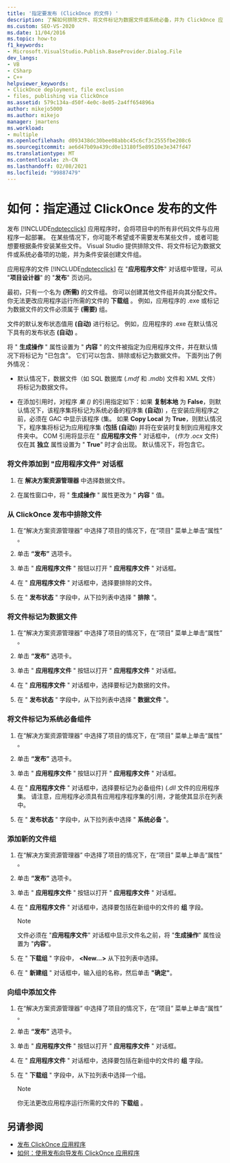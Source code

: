 ```yaml
---
title: '指定要发布 (ClickOnce 的文件) '
description: 了解如何排除文件、将文件标记为数据文件或系统必备，并为 ClickOnce 应用程序的条件安装创建组。
ms.custom: SEO-VS-2020
ms.date: 11/04/2016
ms.topic: how-to
f1_keywords:
- Microsoft.VisualStudio.Publish.BaseProvider.Dialog.File
dev_langs:
- VB
- CSharp
- C++
helpviewer_keywords:
- ClickOnce deployment, file exclusion
- files, publishing via ClickOnce
ms.assetid: 579c134a-d50f-4e0c-8e05-2a4ff654896a
author: mikejo5000
ms.author: mikejo
manager: jmartens
ms.workload:
- multiple
ms.openlocfilehash: d093438dc30bee08abbc45c6cf3c2555fbe208c6
ms.sourcegitcommit: ae6d47b09a439cd0e13180f5e89510e3e347fd47
ms.translationtype: MT
ms.contentlocale: zh-CN
ms.lasthandoff: 02/08/2021
ms.locfileid: "99887479"
---
```

# <a name="how-to-specify-which-files-are-published-by-clickonce"></a>如何：指定通过 ClickOnce 发布的文件
发布 [!INCLUDE[ndptecclick](../deployment/includes/ndptecclick_md.md)] 应用程序时，会将项目中的所有非代码文件与应用程序一起部署。 在某些情况下，你可能不希望或不需要发布某些文件，或者可能想要根据条件安装某些文件。 Visual Studio 提供排除文件、将文件标记为数据文件或系统必备项的功能，并为条件安装创建文件组。

 应用程序的文件 [!INCLUDE[ndptecclick](../deployment/includes/ndptecclick_md.md)] 在 "**应用程序文件**" 对话框中管理，可从 "**项目设计器**" 的 "**发布**" 页访问。

 最初，只有一个名为 **(所需)** 的文件组。 你可以创建其他文件组并向其分配文件。 你无法更改应用程序运行所需的文件的 **下载组** 。 例如，应用程序的 .exe 或标记为数据文件的文件必须属于 **(需要)** 组。

 文件的默认发布状态值用 **(自动)** 进行标记。 例如，应用程序的 .exe 在默认情况下具有的发布状态 **(自动)** 。

 将 " **生成操作** " 属性设置为 " **内容** " 的文件被指定为应用程序文件，并在默认情况下将标记为 "已包含"。 它们可以包含、排除或标记为数据文件。 下面列出了例外情况：

- 默认情况下，数据文件（如 SQL 数据库 (*.mdf* 和 *.mdb*) 文件和 XML 文件）将标记为数据文件。

- 在添加引用时，对程序 *集 ()* 的引用指定如下：如果 **复制本地** 为 **False**，则默认情况下，该程序集将标记为系统必备的程序集 **(自动)**) ，在安装应用程序之前，必须在 GAC 中显示该程序 (集。 如果 **Copy Local** 为 **True**，则默认情况下，程序集将标记为应用程序集 (**包括 (自动)**) 并将在安装时复制到应用程序文件夹中。 COM 引用将显示在 " **应用程序文件** " 对话框中， (*作为 .ocx* 文件) 仅在其 **独立** 属性设置为 " **True**" 时才会出现。 默认情况下，将包含它。

### <a name="to-add-files-to-the-application-files-dialog-box"></a>将文件添加到 "应用程序文件" 对话框

1. 在 **解决方案资源管理器** 中选择数据文件。

2. 在属性窗口中，将 " **生成操作** " 属性更改为 " **内容** " 值。

### <a name="to-exclude-files-from-clickonce-publishing"></a>从 ClickOnce 发布中排除文件

1. 在“解决方案资源管理器” 中选择了项目的情况下，在“项目”  菜单上单击“属性” 。

2. 单击 **“发布”** 选项卡。

3. 单击 " **应用程序文件** " 按钮以打开 " **应用程序文件** " 对话框。

4. 在 " **应用程序文件** " 对话框中，选择要排除的文件。

5. 在 " **发布状态** " 字段中，从下拉列表中选择 " **排除** "。

### <a name="to-mark-files-as-data-files"></a>将文件标记为数据文件

1. 在“解决方案资源管理器” 中选择了项目的情况下，在“项目”  菜单上单击“属性” 。

2. 单击 **“发布”** 选项卡。

3. 单击 " **应用程序文件** " 按钮以打开 " **应用程序文件** " 对话框。

4. 在 " **应用程序文件** " 对话框中，选择要标记为数据的文件。

5. 在 " **发布状态** " 字段中，从下拉列表中选择 " **数据文件** "。

### <a name="to-mark-files-as-prerequisites"></a>将文件标记为系统必备组件

1. 在“解决方案资源管理器” 中选择了项目的情况下，在“项目”  菜单上单击“属性” 。

2. 单击 **“发布”** 选项卡。

3. 单击 " **应用程序文件** " 按钮以打开 " **应用程序文件** " 对话框。

4. 在 " **应用程序文件** " 对话框中，选择要标记为必备组件)  (*.dll* 文件的应用程序集。 请注意，应用程序必须具有应用程序程序集的引用，才能使其显示在列表中。

5. 在 " **发布状态** " 字段中，从下拉列表中选择 " **系统必备** "。

### <a name="to-add-a-new-file-group"></a>添加新的文件组

1. 在“解决方案资源管理器” 中选择了项目的情况下，在“项目”  菜单上单击“属性” 。

2. 单击 **“发布”** 选项卡。

3. 单击 " **应用程序文件** " 按钮以打开 " **应用程序文件** " 对话框。

4. 在 " **应用程序文件** " 对话框中，选择要包括在新组中的文件的 **组** 字段。

    > [!NOTE]
    > 文件必须在 "**应用程序文件**" 对话框中显示文件名之前，将 "**生成操作**" 属性设置为 "**内容**"。

5. 在 " **下载组** " 字段中， **\<New...>** 从下拉列表中选择。

6. 在 " **新建组** " 对话框中，输入组的名称，然后单击 **"确定"**。

### <a name="to-add-a-file-to-a-group"></a>向组中添加文件

1. 在“解决方案资源管理器” 中选择了项目的情况下，在“项目”  菜单上单击“属性” 。

2. 单击 **“发布”** 选项卡。

3. 单击 " **应用程序文件** " 按钮以打开 " **应用程序文件** " 对话框。

4. 在 " **应用程序文件** " 对话框中，选择要包括在新组中的文件的 **组** 字段。

5. 在 " **下载组** " 字段中，从下拉列表中选择一个组。

    > [!NOTE]
    > 你无法更改应用程序运行所需的文件的 **下载组** 。

## <a name="see-also"></a>另请参阅
- [发布 ClickOnce 应用程序](../deployment/publishing-clickonce-applications.md)
- [如何：使用发布向导发布 ClickOnce 应用程序](../deployment/how-to-publish-a-clickonce-application-using-the-publish-wizard.md)